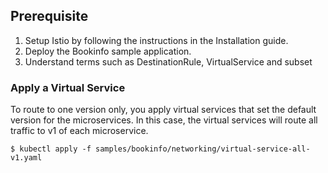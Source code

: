## Prerequisite  
1. Setup Istio by following the instructions in the Installation guide.
2. Deploy the Bookinfo sample application.
3. Understand terms such as DestinationRule, VirtualService and subset

### Apply a Virtual Service
To route to one version only, you apply virtual services that set the default version for the microservices. In this case, the virtual services will route all traffic to v1 of each microservice.
```
$ kubectl apply -f samples/bookinfo/networking/virtual-service-all-v1.yaml
```
